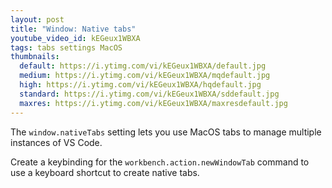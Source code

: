 ```yaml
---
layout: post
title: "Window: Native tabs"
youtube_video_id: kEGeux1WBXA
tags: tabs settings MacOS
thumbnails:
  default: https://i.ytimg.com/vi/kEGeux1WBXA/default.jpg
  medium: https://i.ytimg.com/vi/kEGeux1WBXA/mqdefault.jpg
  high: https://i.ytimg.com/vi/kEGeux1WBXA/hqdefault.jpg
  standard: https://i.ytimg.com/vi/kEGeux1WBXA/sddefault.jpg
  maxres: https://i.ytimg.com/vi/kEGeux1WBXA/maxresdefault.jpg
---
```


The `window.nativeTabs` setting lets you use MacOS tabs to manage multiple instances of VS Code.

Create a keybinding for the `workbench.action.newWindowTab` command to use a keyboard shortcut to create native tabs.
